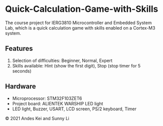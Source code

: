 # Quick-Calculation-Game-with-Skills
The course project for IERG3810 Microcontroller and Embedded System Lab, which is a quick calculation game with skills enabled on a Cortex-M3 system.

## Features
<ol>
  <li>Selection of difficulties: Beginner, Normal, Expert</li>
  <li>Skills available: Hint (show the first digit), Stop (stop timer for 5 seconds)</li>
</ol>

## Hardware
<ul>
  <li> Microprocessor: STM32F103ZET6</li>
  <li> Project board: ALIENTEK WARSHIP LED light</li>
  <li> LED light, Buzzer, USART, LCD screen, PS/2 keyboard, Timer</li>
</ul>

© 2021 Andes Kei and Sunny Li
